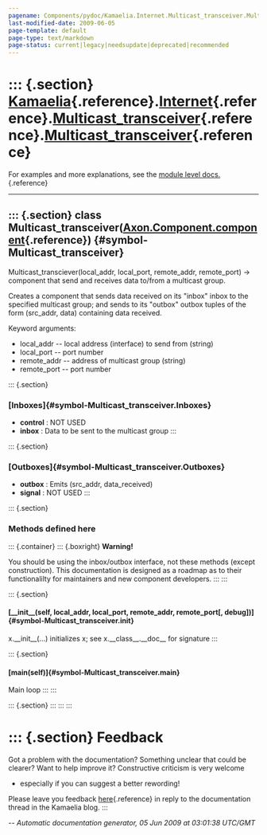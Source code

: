 ```yaml
---
pagename: Components/pydoc/Kamaelia.Internet.Multicast_transceiver.Multicast_transceiver
last-modified-date: 2009-06-05
page-template: default
page-type: text/markdown
page-status: current|legacy|needsupdate|deprecated|recommended
---
```

::: {.section}
[Kamaelia](/Components/pydoc/Kamaelia.html){.reference}.[Internet](/Components/pydoc/Kamaelia.Internet.html){.reference}.[Multicast\_transceiver](/Components/pydoc/Kamaelia.Internet.Multicast_transceiver.html){.reference}.[Multicast\_transceiver](/Components/pydoc/Kamaelia.Internet.Multicast_transceiver.Multicast_transceiver.html){.reference}
========================================================================================================================================================================================================================================================================================================================================================

For examples and more explanations, see the [module level
docs.](/Components/pydoc/Kamaelia.Internet.Multicast_transceiver.html){.reference}

------------------------------------------------------------------------

::: {.section}
class Multicast\_transceiver([Axon.Component.component](/Docs/Axon/Axon.Component.component.html){.reference}) {#symbol-Multicast_transceiver}
--------------------------------------------------------------------------------------------------------------

Multicast\_transciever(local\_addr, local\_port, remote\_addr,
remote\_port) -\> component that send and receives data to/from a
multicast group.

Creates a component that sends data received on its \"inbox\" inbox to
the specified multicast group; and sends to its \"outbox\" outbox tuples
of the form (src\_addr, data) containing data received.

Keyword arguments:

-   local\_addr \-- local address (interface) to send from (string)
-   local\_port \-- port number
-   remote\_addr \-- address of multicast group (string)
-   remote\_port \-- port number

::: {.section}
### [Inboxes]{#symbol-Multicast_transceiver.Inboxes}

-   **control** : NOT USED
-   **inbox** : Data to be sent to the multicast group
:::

::: {.section}
### [Outboxes]{#symbol-Multicast_transceiver.Outboxes}

-   **outbox** : Emits (src\_addr, data\_received)
-   **signal** : NOT USED
:::

::: {.section}
### Methods defined here

::: {.container}
::: {.boxright}
**Warning!**

You should be using the inbox/outbox interface, not these methods
(except construction). This documentation is designed as a roadmap as to
their functionalilty for maintainers and new component developers.
:::
:::

::: {.section}
#### [\_\_init\_\_(self, local\_addr, local\_port, remote\_addr, remote\_port\[, debug\])]{#symbol-Multicast_transceiver.__init__}

x.\_\_init\_\_(\...) initializes x; see x.\_\_class\_\_.\_\_doc\_\_ for
signature
:::

::: {.section}
#### [main(self)]{#symbol-Multicast_transceiver.main}

Main loop
:::
:::

::: {.section}
:::
:::
:::

::: {.section}
Feedback
========

Got a problem with the documentation? Something unclear that could be
clearer? Want to help improve it? Constructive criticism is very welcome
- especially if you can suggest a better rewording!

Please leave you feedback
[here](../../../cgi-bin/blog/blog.cgi?rm=viewpost&nodeid=1142023701){.reference}
in reply to the documentation thread in the Kamaelia blog.
:::

*\-- Automatic documentation generator, 05 Jun 2009 at 03:01:38 UTC/GMT*
